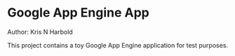 # Google App Engine App
Author: Kris N Harbold

This project contains a toy Google App Engine application for test purposes.
